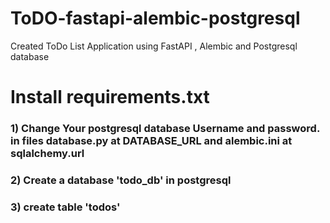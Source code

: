 # ToDO-fastapi-alembic-postgresql
Created ToDo List Application using FastAPI , Alembic and Postgresql database

# Install requirements.txt 

### 1) Change Your postgresql database Username and password. in files database.py at DATABASE_URL and alembic.ini at sqlalchemy.url
### 2) Create a database 'todo_db' in postgresql
### 3) create table 'todos'

